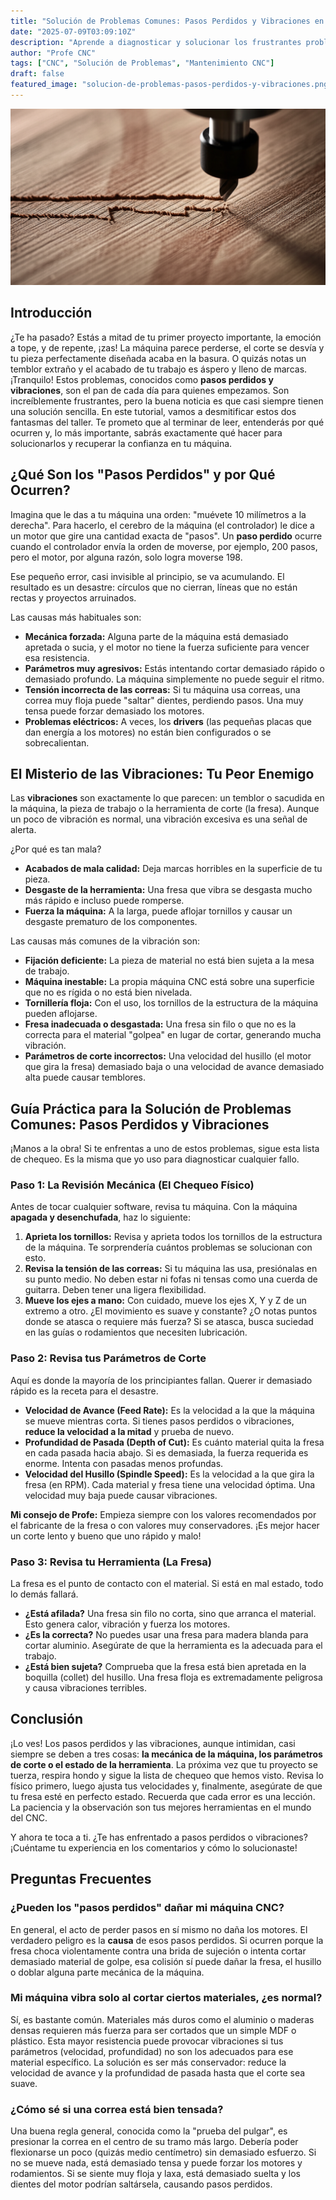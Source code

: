 ```yaml
---
title: "Solución de Problemas Comunes: Pasos Perdidos y Vibraciones en tu CNC"
date: "2025-07-09T03:09:10Z"
description: "Aprende a diagnosticar y solucionar los frustrantes problemas de pasos perdidos y vibraciones en tu máquina CNC. Tutorial paso a paso para principiantes."
author: "Profe CNC"
tags: ["CNC", "Solución de Problemas", "Mantenimiento CNC"]
draft: false
featured_image: "solucion-de-problemas-pasos-perdidos-y-vibraciones.png"
---
```


![Solución de Problemas Comunes: Pasos Perdidos y Vibraciones en tu CNC](solucion-de-problemas-comunes-pasos-perdidos-y-vibraciones.png)


## Introducción

¿Te ha pasado? Estás a mitad de tu primer proyecto importante, la emoción a tope, y de repente, ¡zas! La máquina parece perderse, el corte se desvía y tu pieza perfectamente diseñada acaba en la basura. O quizás notas un temblor extraño y el acabado de tu trabajo es áspero y lleno de marcas. ¡Tranquilo! Estos problemas, conocidos como **pasos perdidos y vibraciones**, son el pan de cada día para quienes empezamos. Son increíblemente frustrantes, pero la buena noticia es que casi siempre tienen una solución sencilla. En este tutorial, vamos a desmitificar estos dos fantasmas del taller. Te prometo que al terminar de leer, entenderás por qué ocurren y, lo más importante, sabrás exactamente qué hacer para solucionarlos y recuperar la confianza en tu máquina.

## ¿Qué Son los "Pasos Perdidos" y por Qué Ocurren?

Imagina que le das a tu máquina una orden: "muévete 10 milímetros a la derecha". Para hacerlo, el cerebro de la máquina (el controlador) le dice a un motor que gire una cantidad exacta de "pasos". Un **paso perdido** ocurre cuando el controlador envía la orden de moverse, por ejemplo, 200 pasos, pero el motor, por alguna razón, solo logra moverse 198.

Ese pequeño error, casi invisible al principio, se va acumulando. El resultado es un desastre: círculos que no cierran, líneas que no están rectas y proyectos arruinados.

Las causas más habituales son:
*   **Mecánica forzada:** Alguna parte de la máquina está demasiado apretada o sucia, y el motor no tiene la fuerza suficiente para vencer esa resistencia.
*   **Parámetros muy agresivos:** Estás intentando cortar demasiado rápido o demasiado profundo. La máquina simplemente no puede seguir el ritmo.
*   **Tensión incorrecta de las correas:** Si tu máquina usa correas, una correa muy floja puede "saltar" dientes, perdiendo pasos. Una muy tensa puede forzar demasiado los motores.
*   **Problemas eléctricos:** A veces, los **drivers** (las pequeñas placas que dan energía a los motores) no están bien configurados o se sobrecalientan.

## El Misterio de las Vibraciones: Tu Peor Enemigo

Las **vibraciones** son exactamente lo que parecen: un temblor o sacudida en la máquina, la pieza de trabajo o la herramienta de corte (la fresa). Aunque un poco de vibración es normal, una vibración excesiva es una señal de alerta.

¿Por qué es tan mala?
*   **Acabados de mala calidad:** Deja marcas horribles en la superficie de tu pieza.
*   **Desgaste de la herramienta:** Una fresa que vibra se desgasta mucho más rápido e incluso puede romperse.
*   **Fuerza la máquina:** A la larga, puede aflojar tornillos y causar un desgaste prematuro de los componentes.

Las causas más comunes de la vibración son:
*   **Fijación deficiente:** La pieza de material no está bien sujeta a la mesa de trabajo.
*   **Máquina inestable:** La propia máquina CNC está sobre una superficie que no es rígida o no está bien nivelada.
*   **Tornillería floja:** Con el uso, los tornillos de la estructura de la máquina pueden aflojarse.
*   **Fresa inadecuada o desgastada:** Una fresa sin filo o que no es la correcta para el material "golpea" en lugar de cortar, generando mucha vibración.
*   **Parámetros de corte incorrectos:** Una velocidad del husillo (el motor que gira la fresa) demasiado baja o una velocidad de avance demasiado alta puede causar temblores.

## Guía Práctica para la Solución de Problemas Comunes: Pasos Perdidos y Vibraciones

¡Manos a la obra! Si te enfrentas a uno de estos problemas, sigue esta lista de chequeo. Es la misma que yo uso para diagnosticar cualquier fallo.

### Paso 1: La Revisión Mecánica (El Chequeo Físico)

Antes de tocar cualquier software, revisa tu máquina. Con la máquina **apagada y desenchufada**, haz lo siguiente:

1.  **Aprieta los tornillos:** Revisa y aprieta todos los tornillos de la estructura de la máquina. Te sorprendería cuántos problemas se solucionan con esto.
2.  **Revisa la tensión de las correas:** Si tu máquina las usa, presiónalas en su punto medio. No deben estar ni fofas ni tensas como una cuerda de guitarra. Deben tener una ligera flexibilidad.
3.  **Mueve los ejes a mano:** Con cuidado, mueve los ejes X, Y y Z de un extremo a otro. ¿El movimiento es suave y constante? ¿O notas puntos donde se atasca o requiere más fuerza? Si se atasca, busca suciedad en las guías o rodamientos que necesiten lubricación.

### Paso 2: Revisa tus Parámetros de Corte

Aquí es donde la mayoría de los principiantes fallan. Querer ir demasiado rápido es la receta para el desastre.

*   **Velocidad de Avance (Feed Rate):** Es la velocidad a la que la máquina se mueve mientras corta. Si tienes pasos perdidos o vibraciones, **reduce la velocidad a la mitad** y prueba de nuevo.
*   **Profundidad de Pasada (Depth of Cut):** Es cuánto material quita la fresa en cada pasada hacia abajo. Si es demasiada, la fuerza requerida es enorme. Intenta con pasadas menos profundas.
*   **Velocidad del Husillo (Spindle Speed):** Es la velocidad a la que gira la fresa (en RPM). Cada material y fresa tiene una velocidad óptima. Una velocidad muy baja puede causar vibraciones.

**Mi consejo de Profe:** Empieza siempre con los valores recomendados por el fabricante de la fresa o con valores muy conservadores. ¡Es mejor hacer un corte lento y bueno que uno rápido y malo!

### Paso 3: Revisa tu Herramienta (La Fresa)

La fresa es el punto de contacto con el material. Si está en mal estado, todo lo demás fallará.

*   **¿Está afilada?** Una fresa sin filo no corta, sino que arranca el material. Esto genera calor, vibración y fuerza los motores.
*   **¿Es la correcta?** No puedes usar una fresa para madera blanda para cortar aluminio. Asegúrate de que la herramienta es la adecuada para el trabajo.
*   **¿Está bien sujeta?** Comprueba que la fresa está bien apretada en la boquilla (collet) del husillo. Una fresa floja es extremadamente peligrosa y causa vibraciones terribles.

## Conclusión

¡Lo ves! Los pasos perdidos y las vibraciones, aunque intimidan, casi siempre se deben a tres cosas: **la mecánica de la máquina, los parámetros de corte o el estado de la herramienta**. La próxima vez que tu proyecto se tuerza, respira hondo y sigue la lista de chequeo que hemos visto. Revisa lo físico primero, luego ajusta tus velocidades y, finalmente, asegúrate de que tu fresa esté en perfecto estado. Recuerda que cada error es una lección. La paciencia y la observación son tus mejores herramientas en el mundo del CNC.

Y ahora te toca a ti. ¿Te has enfrentado a pasos perdidos o vibraciones? ¡Cuéntame tu experiencia en los comentarios y cómo lo solucionaste!

## Preguntas Frecuentes

### ¿Pueden los "pasos perdidos" dañar mi máquina CNC?
En general, el acto de perder pasos en sí mismo no daña los motores. El verdadero peligro es la **causa** de esos pasos perdidos. Si ocurren porque la fresa choca violentamente contra una brida de sujeción o intenta cortar demasiado material de golpe, esa colisión sí puede dañar la fresa, el husillo o doblar alguna parte mecánica de la máquina.

### Mi máquina vibra solo al cortar ciertos materiales, ¿es normal?
Sí, es bastante común. Materiales más duros como el aluminio o maderas densas requieren más fuerza para ser cortados que un simple MDF o plástico. Esta mayor resistencia puede provocar vibraciones si tus parámetros (velocidad, profundidad) no son los adecuados para ese material específico. La solución es ser más conservador: reduce la velocidad de avance y la profundidad de pasada hasta que el corte sea suave.

### ¿Cómo sé si una correa está bien tensada?
Una buena regla general, conocida como la "prueba del pulgar", es presionar la correa en el centro de su tramo más largo. Debería poder flexionarse un poco (quizás medio centímetro) sin demasiado esfuerzo. Si no se mueve nada, está demasiado tensa y puede forzar los motores y rodamientos. Si se siente muy floja y laxa, está demasiado suelta y los dientes del motor podrían saltársela, causando pasos perdidos.
